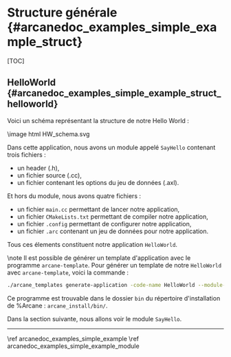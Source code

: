 # Structure générale {#arcanedoc_examples_simple_example_struct}

[TOC]

## HelloWorld {#arcanedoc_examples_simple_example_struct_helloworld}

Voici un schéma représentant la structure de notre Hello World :

\image html HW_schema.svg

Dans cette application, nous avons un module appelé `SayHello`
contenant trois fichiers :
- un header (.h),
- un fichier source (.cc),
- un fichier contenant les options du jeu de données (.axl).

Et hors du module, nous avons quatre fichiers :
- un fichier `main.cc` permettant de lancer notre application,
- un fichier `CMakeLists.txt` permettant de compiler notre application,
- un fichier `.config` permettant de configurer notre application,
- un fichier `.arc` contenant un jeu de données pour notre application.

Tous ces élements constituent notre application `HelloWorld`.

\note
Il est possible de générer un template d'application avec le programme `arcane-template`.
Pour générer un template de notre `HelloWorld` avec `arcane-template`, voici la commande :
```sh
./arcane_templates generate-application -code-name HelloWorld --module-name SayHello --output-directory ~/HelloWorld
```
Ce programme est trouvable dans le dossier `bin` du répertoire d'installation de %Arcane : `arcane_install/bin/`.


Dans la section suivante, nous allons voir le module `SayHello`.

____

<div class="section_buttons">
<span class="back_section_button">
\ref arcanedoc_examples_simple_example
</span>
<span class="next_section_button">
\ref arcanedoc_examples_simple_example_module
</span>
</div>